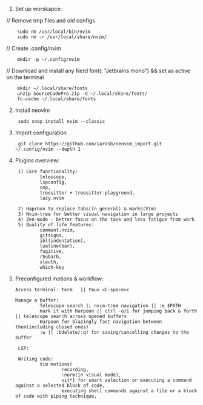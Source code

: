 1. Set up worskapce:

// Remove tmp files and old configs 

        sudo rm /usr/local/bin/nvim
        sudo rm -r /usr/local/share/nvim/

// Create .config/nvim

        mkdir -p ~/.config/nvim

// Download and install any Nerd font(: "Jetbrains mono") && set as active on the terminal

        mkdir ~/.local/share/fonts
        unzip SourceCodePro.zip -d ~/.local/share/fonts/
        fc-cache ~/.local/share/fonts

 
2. Install neovim

        sudo snap install nvim --classic

3. Import configuration 

        git clone https://github.com/iarosb/neovim_import.git ~/.config/nvim --depth 1

4. Plugins overview:   

        1) Core functionality: 
                telescope,
                lspconfig,
                cmp,
                treesitter + treesitter-playground,
                lazy.nvim 

        2) Haproon to replace tabs(in general) & marks(Vim) 
        3) Nvim-tree for better visual navigation in large projects
        4) Zen-mode - better focus on the task and less fatigue from work 
        5) Quality of life features:
                comment.nvim,
                gitsigns,
                ibl(indentation),
                lualine(bar),
                fugitive,
                rhubarb,
                sleuth,
                which-key

5. Preconfigured motions & workflow:

       Access terminal: term   || tmux <C-space>c

       Manage a buffer: 
                Telescope search || nvim-tree navigation || :e $PATH  
                mark it with Harpoon || ctrl -o/i for jumping back & forth || telescope search across opened buffers
                Harpoon for blazingly fast navigation between them(including closed ones) 
                :w || :bdelete/:q! for saving/cancelling changes to the buffer
        
        LSP:

        Writing code:
                Vim motions(
                        recording,
                        :norm(in visual mode),
                        vi{*} for smart selection or executing a command against a selected block of code,   
                        executing shell commands against a file or a block of code with piping technique,


